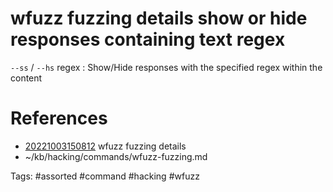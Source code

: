 # wfuzz fuzzing details show or hide responses containing text regex
`--ss` / `--hs` regex : Show/Hide responses with the specified regex within the content

# References
- [20221003150812](/zet/20221003150812/README.md) wfuzz fuzzing details
- ~/kb/hacking/commands/wfuzz-fuzzing.md

Tags:
    #assorted #command #hacking #wfuzz
